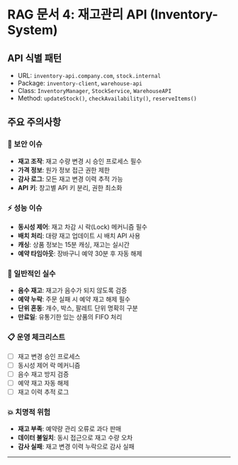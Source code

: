 # RAG 문서 4: 재고관리 API (Inventory-System)

## API 식별 패턴
- URL: `inventory-api.company.com`, `stock.internal`
- Package: `inventory-client`, `warehouse-api`
- Class: `InventoryManager`, `StockService`, `WarehouseAPI`
- Method: `updateStock()`, `checkAvailability()`, `reserveItems()`

## 주요 주의사항

### 🚨 보안 이슈
- **재고 조작**: 재고 수량 변경 시 승인 프로세스 필수
- **가격 정보**: 원가 정보 접근 권한 제한
- **감사 로그**: 모든 재고 변경 이력 추적 가능
- **API 키**: 창고별 API 키 분리, 권한 최소화

### ⚡ 성능 이슈
- **동시성 제어**: 재고 차감 시 락(Lock) 메커니즘 필수
- **배치 처리**: 대량 재고 업데이트 시 배치 API 사용
- **캐싱**: 상품 정보는 15분 캐싱, 재고는 실시간
- **예약 타임아웃**: 장바구니 예약 30분 후 자동 해제

### 🐛 일반적인 실수
- **음수 재고**: 재고가 음수가 되지 않도록 검증
- **예약 누락**: 주문 실패 시 예약 재고 해제 필수
- **단위 혼동**: 개수, 박스, 팔레트 단위 명확히 구분
- **만료일**: 유통기한 있는 상품의 FIFO 처리

### 📋 운영 체크리스트
- [ ] 재고 변경 승인 프로세스
- [ ] 동시성 제어 락 메커니즘
- [ ] 음수 재고 방지 검증
- [ ] 예약 재고 자동 해제
- [ ] 재고 이력 추적 로그

### 💥 치명적 위험
- **재고 부족**: 예약량 관리 오류로 과다 판매
- **데이터 불일치**: 동시 접근으로 재고 수량 오차
- **감사 실패**: 재고 변경 이력 누락으로 감사 실패

---
